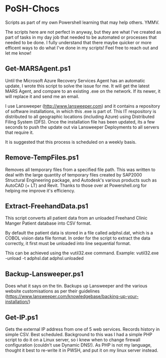 # PoSH-Chocs
Scripts as part of my own Powershell learning that may help others. YMMV.

The scripts here are not perfect in anyway, but they are what I've created as part of tasks in my day job that needed to be automated
or processes that needed to be done. I fully understand that there maybe quicker or more efficent ways to do what I've done in my
scripts! Feel free to reach out and let me know!

## Get-MARSAgent.ps1

Until the Microsoft Azure Recovery Services Agent has an automatic update, I wrote this script to solve the issue for me. It will get the latest MARS Agent, and compare to an existing .exe on the network. If its newer, it will replace it and send me an email. 

I use Lansweeper (http://www.lansweeper.com) and it contains a repository of software installations, in which this .exe is part of. This IT respository is distributed to all geographic locations (including Azure) using Distributed Filing System (DFS). Once the installation file has been updated, its a few seconds to push the update out via Lansweeper Deployments to all servers that require it.

It is suggested that this process is scheduled on a weekly basis.

## Remove-TempFiles.ps1

Removes all temporary files from a specified file path. This was written to deal with the large quantity of temporary files created by SAP2000 Structural Engineering package, and Autodesk's various products such as AutoCAD (+ LT) and Revit.
Thanks to those over at Powershell.org for helping me improve it's efficiency.

## Extract-FreehandData.ps1

This script converts all patient data from an unloaded Freehand Clinic Manger Patient database into CSV format.

By default the patient data is stored in a file called adphsl.dat, which is a COBOL vision data file format.
In order for the script to extract the data correctly, it first must be unloaded into line sequential format.

This can be achieved using the vutil32.exe command. Example: 
    vutil32.exe -unload -t adphsl.dat adphsl.unloaded

## Backup-Lansweeper.ps1

Does what it says on the tin. Backups up Lansweeper and the various website customisations as per their guidelines (https://www.lansweeper.com/knowledgebase/backing-up-your-installation/)

## Get-IP.ps1

Gets the external IP address from one of 5 web services. Records history in simple CSV. Best scheduled. Background to this was I had a simple PHP script to do it on a Linux server, so i knew when to change firewall configuration (couldn't use Dynamic DNS!).
As PHP is not my language, thought it best to re-write it in PWSH, and put it on my linux server instead.